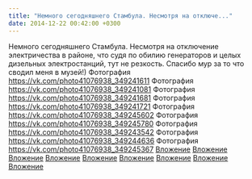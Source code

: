 ```yaml
---
title: "Немного сегодняшнего Стамбула. Несмотря на отключе..."
date: 2014-12-22 00:42:00 +0300
---
```


Немного сегодняшнего Стамбула. Несмотря на отключение электричества в районе, что судя по обилию генераторов и целых дизельных электростанций, тут не резкость. Спасибо мур за то что сводил меня в музей!)
Фотография
<a class="vk-attach" href="https://vk.com/photo41076938_349241611">https://vk.com/photo41076938_349241611</a>
Фотография
<a class="vk-attach" href="https://vk.com/photo41076938_349241081">https://vk.com/photo41076938_349241081</a>
Фотография
<a class="vk-attach" href="https://vk.com/photo41076938_349241681">https://vk.com/photo41076938_349241681</a>
Фотография
<a class="vk-attach" href="https://vk.com/photo41076938_349241721">https://vk.com/photo41076938_349241721</a>
Фотография
<a class="vk-attach" href="https://vk.com/photo41076938_349245602">https://vk.com/photo41076938_349245602</a>
Фотография
<a class="vk-attach" href="https://vk.com/photo41076938_349245780">https://vk.com/photo41076938_349245780</a>
Фотография
<a class="vk-attach" href="https://vk.com/photo41076938_349243542">https://vk.com/photo41076938_349243542</a>
Фотография
<a class="vk-attach" href="https://vk.com/photo41076938_349244636">https://vk.com/photo41076938_349244636</a>
Фотография
<a class="vk-attach" href="https://vk.com/photo41076938_349245367">https://vk.com/photo41076938_349245367</a>
<a class="vk-attach" href="https://vk.com/photo41076938_349241611">Вложение</a>
<a class="vk-attach" href="https://vk.com/photo41076938_349241081">Вложение</a>
<a class="vk-attach" href="https://vk.com/photo41076938_349241681">Вложение</a>
<a class="vk-attach" href="https://vk.com/photo41076938_349241721">Вложение</a>
<a class="vk-attach" href="https://vk.com/photo41076938_349245602">Вложение</a>
<a class="vk-attach" href="https://vk.com/photo41076938_349245780">Вложение</a>
<a class="vk-attach" href="https://vk.com/photo41076938_349243542">Вложение</a>
<a class="vk-attach" href="https://vk.com/photo41076938_349244636">Вложение</a>
<a class="vk-attach" href="https://vk.com/photo41076938_349245367">Вложение</a>
